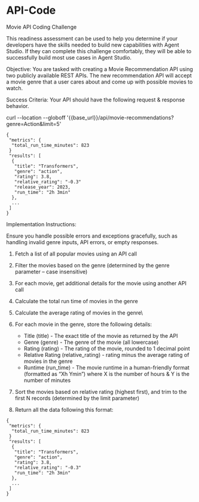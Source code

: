 # API-Code

Movie API Coding Challenge

This readiness assessment can be used to help you determine if your developers have the skills needed to build new capabilities with Agent Studio. If they can complete this challenge comfortably, they will be able to successfully build most use cases in Agent Studio. 

Objective: You are tasked with creating a Movie Recommendation API using two publicly available REST APIs. 
The new recommendation API will accept a movie genre that a user cares about and come up with possible movies to watch.

Success Criteria: 
Your API should have the following request & response behavior.

curl --location --globoff '{{base_url}}/api/movie-recommendations?genre=Action&limit=5' 

```
{
 "metrics": {
  "total_run_time_minutes": 823
 } 
 "results": [
  {
   "title": "Transformers",
   "genre": "action",
   "rating": 3.8,
   "relative_rating": "-0.3"
   "release_year": 2023,
   "run_time": "2h 3min"
  },
  ...
 ]
}
```


Implementation Instructions:

Ensure you handle possible errors and exceptions gracefully, such as handling invalid genre inputs, API errors, or empty responses.

1. Fetch a list of all popular movies using an API call
2. Filter the movies based on the genre (determined by the genre parameter – case insensitive)
3. For each movie, get additional details for the movie using another API call
4. Calculate the total run time of movies in the genre
5. Calculate the average rating of movies in the genre\
6. For each movie in the genre, store the following details: 

    * Title (title) - The exact title of the movie as returned by the API
    * Genre (genre) - The genre of the movie (all lowercase)
    * Rating (rating) - The rating of the movie, rounded to 1 decimal point
    * Relative Rating (relative_rating) - rating minus the average rating of movies in the genre
    * Runtime (run_time) - The movie runtime in a human-friendly format (formatted as “Xh Ymin”) where X is the number of hours & Y is the number of minutes

7. Sort the movies based on relative rating (highest first), and trim to the first N records (determined by the limit parameter)
8. Return all the data following this format:

```
{
 "metrics": {
  "total_run_time_minutes": 823
 } 
 "results": [
  {
   "title": "Transformers",
   "genre": "action",
   "rating": 3.8,
   "relative_rating": "-0.3"
   "run_time": "2h 3min"
  },
  ...
 ]
}
```

